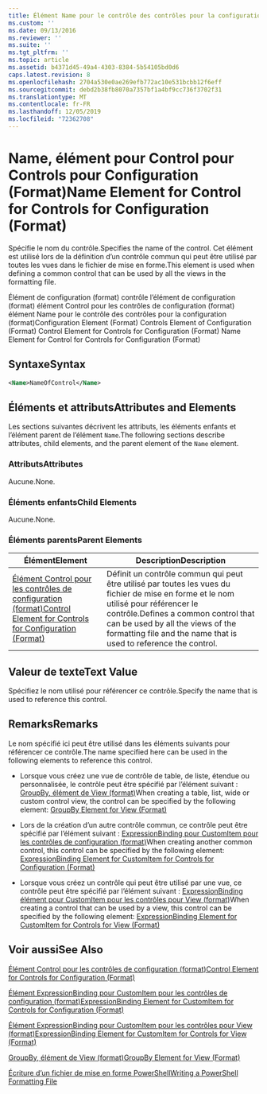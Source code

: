 ```yaml
---
title: Élément Name pour le contrôle des contrôles pour la configuration (format) | Microsoft Docs
ms.custom: ''
ms.date: 09/13/2016
ms.reviewer: ''
ms.suite: ''
ms.tgt_pltfrm: ''
ms.topic: article
ms.assetid: b4371d45-49a4-4303-8384-5b54105bd0d6
caps.latest.revision: 8
ms.openlocfilehash: 2704a530e0ae269efb772ac10e531bcbb12f6eff
ms.sourcegitcommit: debd2b38fb8070a7357bf1a4bf9cc736f3702f31
ms.translationtype: MT
ms.contentlocale: fr-FR
ms.lasthandoff: 12/05/2019
ms.locfileid: "72362708"
---
```

# <a name="name-element-for-control-for-controls-for-configuration-format"></a><span data-ttu-id="56cb2-102">Name, élément pour Control pour Controls pour Configuration (Format)</span><span class="sxs-lookup"><span data-stu-id="56cb2-102">Name Element for Control for Controls for Configuration (Format)</span></span>

<span data-ttu-id="56cb2-103">Spécifie le nom du contrôle.</span><span class="sxs-lookup"><span data-stu-id="56cb2-103">Specifies the name of the control.</span></span> <span data-ttu-id="56cb2-104">Cet élément est utilisé lors de la définition d’un contrôle commun qui peut être utilisé par toutes les vues dans le fichier de mise en forme.</span><span class="sxs-lookup"><span data-stu-id="56cb2-104">This element is used when defining a common control that can be used by all the views in the formatting file.</span></span>

<span data-ttu-id="56cb2-105">Élément de configuration (format) contrôle l’élément de configuration (format) élément Control pour les contrôles de configuration (format) élément Name pour le contrôle des contrôles pour la configuration (format)</span><span class="sxs-lookup"><span data-stu-id="56cb2-105">Configuration Element (Format) Controls Element of Configuration (Format) Control Element for Controls for Configuration (Format) Name Element for Control for Controls for Configuration (Format)</span></span>

## <a name="syntax"></a><span data-ttu-id="56cb2-106">Syntaxe</span><span class="sxs-lookup"><span data-stu-id="56cb2-106">Syntax</span></span>

```xml
<Name>NameOfControl</Name>

```

## <a name="attributes-and-elements"></a><span data-ttu-id="56cb2-107">Éléments et attributs</span><span class="sxs-lookup"><span data-stu-id="56cb2-107">Attributes and Elements</span></span>

<span data-ttu-id="56cb2-108">Les sections suivantes décrivent les attributs, les éléments enfants et l’élément parent de l’élément `Name`.</span><span class="sxs-lookup"><span data-stu-id="56cb2-108">The following sections describe attributes, child elements, and the parent element of the `Name` element.</span></span>

### <a name="attributes"></a><span data-ttu-id="56cb2-109">Attributs</span><span class="sxs-lookup"><span data-stu-id="56cb2-109">Attributes</span></span>

<span data-ttu-id="56cb2-110">Aucune.</span><span class="sxs-lookup"><span data-stu-id="56cb2-110">None.</span></span>

### <a name="child-elements"></a><span data-ttu-id="56cb2-111">Éléments enfants</span><span class="sxs-lookup"><span data-stu-id="56cb2-111">Child Elements</span></span>

<span data-ttu-id="56cb2-112">Aucune.</span><span class="sxs-lookup"><span data-stu-id="56cb2-112">None.</span></span>

### <a name="parent-elements"></a><span data-ttu-id="56cb2-113">Éléments parents</span><span class="sxs-lookup"><span data-stu-id="56cb2-113">Parent Elements</span></span>

|<span data-ttu-id="56cb2-114">Élément</span><span class="sxs-lookup"><span data-stu-id="56cb2-114">Element</span></span>|<span data-ttu-id="56cb2-115">Description</span><span class="sxs-lookup"><span data-stu-id="56cb2-115">Description</span></span>|
|-------------|-----------------|
|[<span data-ttu-id="56cb2-116">Élément Control pour les contrôles de configuration (format)</span><span class="sxs-lookup"><span data-stu-id="56cb2-116">Control Element for Controls for Configuration (Format)</span></span>](./control-element-for-controls-for-configuration-format.md)|<span data-ttu-id="56cb2-117">Définit un contrôle commun qui peut être utilisé par toutes les vues du fichier de mise en forme et le nom utilisé pour référencer le contrôle.</span><span class="sxs-lookup"><span data-stu-id="56cb2-117">Defines a common control that can be used by all the views of the formatting file and the name that is used to reference the control.</span></span>|

## <a name="text-value"></a><span data-ttu-id="56cb2-118">Valeur de texte</span><span class="sxs-lookup"><span data-stu-id="56cb2-118">Text Value</span></span>

<span data-ttu-id="56cb2-119">Spécifiez le nom utilisé pour référencer ce contrôle.</span><span class="sxs-lookup"><span data-stu-id="56cb2-119">Specify the name that is used to reference this control.</span></span>

## <a name="remarks"></a><span data-ttu-id="56cb2-120">Remarks</span><span class="sxs-lookup"><span data-stu-id="56cb2-120">Remarks</span></span>

<span data-ttu-id="56cb2-121">Le nom spécifié ici peut être utilisé dans les éléments suivants pour référencer ce contrôle.</span><span class="sxs-lookup"><span data-stu-id="56cb2-121">The name specified here can be used in the following elements to reference this control.</span></span>

- <span data-ttu-id="56cb2-122">Lorsque vous créez une vue de contrôle de table, de liste, étendue ou personnalisée, le contrôle peut être spécifié par l’élément suivant : [GroupBy, élément de View (format)](./groupby-element-for-view-format.md)</span><span class="sxs-lookup"><span data-stu-id="56cb2-122">When creating a table, list, wide or custom control view, the control can be specified by the following element: [GroupBy Element for View (Format)](./groupby-element-for-view-format.md)</span></span>

- <span data-ttu-id="56cb2-123">Lors de la création d’un autre contrôle commun, ce contrôle peut être spécifié par l’élément suivant : [ExpressionBinding pour CustomItem pour les contrôles de configuration (format)](./expressionbinding-element-for-customitem-for-controls-for-configuration-format.md)</span><span class="sxs-lookup"><span data-stu-id="56cb2-123">When creating another common control, this control can be specified by the following element: [ExpressionBinding Element for CustomItem for Controls for Configuration (Format)](./expressionbinding-element-for-customitem-for-controls-for-configuration-format.md)</span></span>

- <span data-ttu-id="56cb2-124">Lorsque vous créez un contrôle qui peut être utilisé par une vue, ce contrôle peut être spécifié par l’élément suivant : [ExpressionBinding élément pour CustomItem pour les contrôles pour View (format)](./expressionbinding-element-for-customitem-for-controls-for-view-format.md)</span><span class="sxs-lookup"><span data-stu-id="56cb2-124">When creating a control that can be used by a view, this control can be specified by the following element: [ExpressionBinding Element for CustomItem for Controls for View (Format)](./expressionbinding-element-for-customitem-for-controls-for-view-format.md)</span></span>

## <a name="see-also"></a><span data-ttu-id="56cb2-125">Voir aussi</span><span class="sxs-lookup"><span data-stu-id="56cb2-125">See Also</span></span>

[<span data-ttu-id="56cb2-126">Élément Control pour les contrôles de configuration (format)</span><span class="sxs-lookup"><span data-stu-id="56cb2-126">Control Element for Controls for Configuration (Format)</span></span>](./control-element-for-controls-for-configuration-format.md)

[<span data-ttu-id="56cb2-127">Élément ExpressionBinding pour CustomItem pour les contrôles de configuration (format)</span><span class="sxs-lookup"><span data-stu-id="56cb2-127">ExpressionBinding Element for CustomItem for Controls for Configuration (Format)</span></span>](./expressionbinding-element-for-customitem-for-controls-for-configuration-format.md)

[<span data-ttu-id="56cb2-128">Élément ExpressionBinding pour CustomItem pour les contrôles pour View (format)</span><span class="sxs-lookup"><span data-stu-id="56cb2-128">ExpressionBinding Element for CustomItem for Controls for View (Format)</span></span>](./expressionbinding-element-for-customitem-for-controls-for-view-format.md)

[<span data-ttu-id="56cb2-129">GroupBy, élément de View (format)</span><span class="sxs-lookup"><span data-stu-id="56cb2-129">GroupBy Element for View (Format)</span></span>](./groupby-element-for-view-format.md)

[<span data-ttu-id="56cb2-130">Écriture d’un fichier de mise en forme PowerShell</span><span class="sxs-lookup"><span data-stu-id="56cb2-130">Writing a PowerShell Formatting File</span></span>](./writing-a-powershell-formatting-file.md)
